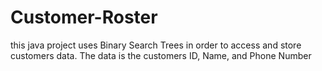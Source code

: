 # Customer-Roster
this java project uses Binary Search Trees in order to access and store customers data. The data is the customers ID, Name, and Phone Number
